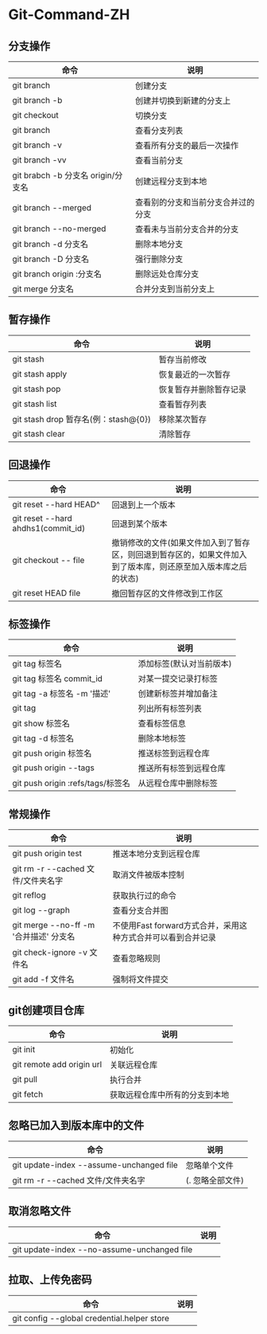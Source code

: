 # Git-Command-ZH


## 分支操作

| 命令 | 说明 |
|--- |--- |
| git branch | 创建分支 |
| git branch -b | 创建并切换到新建的分支上 |
| git checkout | 切换分支 |
| git branch | 查看分支列表 |
| git branch -v | 查看所有分支的最后一次操作 |
| git branch -vv | 查看当前分支 |
| git brabch -b 分支名 origin/分支名 | 创建远程分支到本地 |
| git branch --merged | 查看别的分支和当前分支合并过的分支 |
| git branch --no-merged | 查看未与当前分支合并的分支 |
| git branch -d 分支名 | 删除本地分支 |
| git branch -D 分支名 | 强行删除分支 |
| git branch origin :分支名 | 删除远处仓库分支 |
| git merge 分支名 | 合并分支到当前分支上 |

## 暂存操作

| 命令 | 说明 |
|--- |--- |
| git stash | 暂存当前修改 |
| git stash apply | 恢复最近的一次暂存 |
| git stash pop | 恢复暂存并删除暂存记录 |
| git stash list | 查看暂存列表 |
| git stash drop 暂存名(例：stash@{0}) | 移除某次暂存 |
| git stash clear | 清除暂存 |

## 回退操作

| 命令 | 说明 |
|--- |--- |
| git reset --hard HEAD^ | 回退到上一个版本 |
| git reset --hard ahdhs1(commit_id) | 回退到某个版本 |
| git checkout -- file | 撤销修改的文件(如果文件加入到了暂存区，则回退到暂存区的，如果文件加入到了版本库，则还原至加入版本库之后的状态) |
| git reset HEAD file | 撤回暂存区的文件修改到工作区 |

## 标签操作

| 命令 | 说明 |
|--- |--- |
| git tag 标签名 | 添加标签(默认对当前版本) |
| git tag 标签名 commit_id | 对某一提交记录打标签 |
| git tag -a 标签名 -m '描述' | 创建新标签并增加备注 |
| git tag | 列出所有标签列表 |
| git show 标签名 | 查看标签信息 |
| git tag -d 标签名 | 删除本地标签 |
| git push origin 标签名 | 推送标签到远程仓库 |
| git push origin --tags | 推送所有标签到远程仓库 |
| git push origin :refs/tags/标签名 | 从远程仓库中删除标签 |


## 常规操作

| 命令 | 说明 |
|--- |--- |
| git push origin test | 推送本地分支到远程仓库 |
| git rm -r --cached 文件/文件夹名字 | 取消文件被版本控制 |
| git reflog | 获取执行过的命令 |
| git log --graph | 查看分支合并图 |
| git merge --no-ff -m '合并描述' 分支名 | 不使用Fast forward方式合并，采用这种方式合并可以看到合并记录 |
| git check-ignore -v 文件名 | 查看忽略规则 |
| git add -f 文件名 | 强制将文件提交 |

## git创建项目仓库

| 命令 | 说明 |
|--- |--- |
| git init | 初始化 |
| git remote add origin url | 关联远程仓库 |
| git pull | 执行合并 |
| git fetch | 获取远程仓库中所有的分支到本地 |

## 忽略已加入到版本库中的文件

| 命令 | 说明 |
|--- |--- |
| git update-index --assume-unchanged file | 忽略单个文件 |
| git rm -r --cached 文件/文件夹名字 | (. 忽略全部文件) |

## 取消忽略文件
| 命令 | 说明 |
|--- |--- |
| git update-index --no-assume-unchanged file | |

## 拉取、上传免密码
| 命令 | 说明 |
|--- |--- |
| git config --global credential.helper store | |
